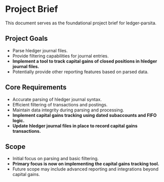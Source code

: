 # Project Brief

This document serves as the foundational project brief for ledger-parsita.

## Project Goals

- Parse hledger journal files.
- Provide filtering capabilities for journal entries.
- **Implement a tool to track capital gains of closed positions in hledger journal files.**
- Potentially provide other reporting features based on parsed data.

## Core Requirements

- Accurate parsing of hledger journal syntax.
- Efficient filtering of transactions and postings.
- Maintain data integrity during parsing and processing.
- **Implement capital gains tracking using dated subaccounts and FIFO logic.**
- **Update hledger journal files in place to record capital gains transactions.**

## Scope

- Initial focus on parsing and basic filtering.
- **Primary focus is now on implementing the capital gains tracking tool.**
- Future scope may include advanced reporting and integrations beyond capital gains.
